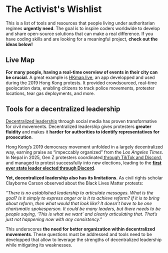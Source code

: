 # The Activist's Wishlist
This is a list of tools and resources that people living under authoritarian regimes **urgently need**. The goal is to inspire coders worldwide to develop and share open-source solutions that can make a real difference.
If you have coding skills and are looking for a meaningful project, **check out the ideas below!**

## Live Map
**For many people, having a real-time overview of events in their city can be crucial.** A great example is [HKmap.live](https://en.wikipedia.org/wiki/HKmap.live), an app developped and used during the 2019 Hong Kong protests. It provided crowdsourced, real-time geolocation data, enabling citizens to track police movements, protester locations, tear gas deployments, and more.

## Tools for a decentralized leadership
[Decentralized leadership](https://en.wikipedia.org/wiki/Decentralised) through social media has proven transformative for civil movements. Decentralized leadership gives protesters **greater fluidity** and makes it **harder for authorities to identify representatives for prosecution**.

Hong Kong’s 2019 democracy movement unfolded in a largely decentralized way, earning praise as “impeccably organized” from the _Los Angeles Times_. In Nepal in 2025, Gen Z protesters coordinated[ through TikTok and Discord](https://www.reuters.com/world/asia-pacific/young-activists-who-toppled-nepals-government-now-picking-new-leaders-2025-09-14/), and managed to protest successfully into new elections, leading to the [**first ever state leader elected through Discord**](https://www.independent.co.uk/asia/south-asia/nepal-sushila-karki-new-prime-minister-discord-protests-b2826473.html).

**Yet, decentralized leadership also has its limitations**. As civil rights scholar Clayborne Carson observed about the Black Lives Matter protests: 

_“There is no established leadership to articulate messages. What is the goal? Is it simply to express anger or is it to achieve reform? If it is to bring about reform, then what would that look like? It doesn’t have to be one charismatic spokesperson. It could be many leaders, but there needs to be people saying, ‘This is what we want’ and clearly articulating that. That’s just not happening now with any consistency.”_

This underscores **the need for better organization within decentralized movements**. These questions must be addressed and tools need to be developped that allow to leverage the strengths of decentralized leadership while mitigating its weaknesses.
